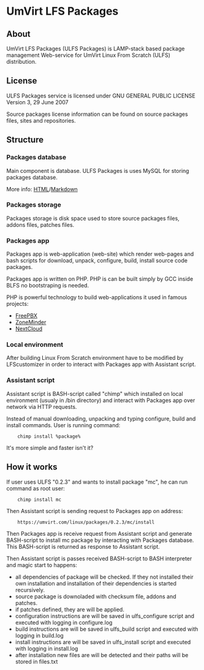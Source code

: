 # UmVirt LFS Packages

## About

UmVirt LFS Packages (ULFS Packages) is LAMP-stack based package management Web-service for UmVirt Linux From Scratch (ULFS) distribution. 

## License

ULFS Packages service is licensed under GNU GENERAL PUBLIC LICENSE Version 3, 29 June 2007

Source packages license information can be found on source packages files, sites and repositories.

## Structure

### Packages database

Main component is database. ULFS Packages is uses MySQL for storing packages database.

More info:  [HTML](DATABASE.html)/[Markdown](DATABASE.md)

### Packages storage

Packages storage is disk space used to store source packages files, addons files, patches files.

### Packages app

Packages app is web-application (web-site) which render web-pages and bash scripts for download, unpack, configure, build, install source code packages.

Packages app is written on PHP. PHP is can be built simply by GCC inside BLFS no bootstraping is needed.

PHP is powerful technology to build web-applications it used in famous projects:

* [FreePBX](https://github.com/FreePBX/core) 
* [ZoneMinder](https://github.com/ZoneMinder/zoneminder)
* [NextCloud](https://github.com/nextcloud/server) 

### Local environment

After building Linux From Scratch environment have to be modified by LFScustomizer in order to interact with Packages app with Assistant script.

### Assistant script

Assistant script is BASH-script called "chimp" which installed on local environment (usualy in /bin directory) and interact with Packages app over network via HTTP requests.

Instead of manual downloading, unpacking and typing configure, build and install commands. User is running command:

        chimp install %package%

It's more simple and faster isn't it?

## How it works

If user uses ULFS "0.2.3" and wants to install package "mc", he can run command as root user:

        chimp install mc

Then Assistant script is sending request to Packages app on address:

        https://umvirt.com/linux/packages/0.2.3/mc/install

Then Packages app is receive request from Assistant script and generate BASH-script to install mc package by interacting with Packages database.
This BASH-script is returned as response to Assistant script.

Then Assistant script is passes received BASH-script to BASH interpreter and magic start to happens:

- all dependencies of package will be checked. If they not installed their own installation and installation of their dependencies is started recursively.
- source package is downoladed with checksum file, addons and patches.
- if patches defined, they are will be applied.
- configuration instructions are will be saved in ulfs_configure script and executed with logging in configure.log
- build instructions are will be saved in ulfs_build script and executed with logging in build.log
- install instructions are will be saved in ulfs_install script and executed with logging in install.log
- after installation new files are will be detected and their paths will be stored in files.txt







